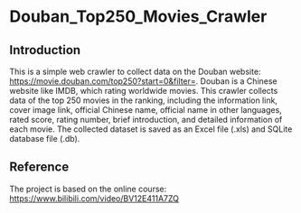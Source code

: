# Douban_Top250_Movies_Crawler
## Introduction
This is a simple web crawler to collect data on the Douban website: https://movie.douban.com/top250?start=0&filter=. Douban is a Chinese
website like IMDB, which rating worldwide movies. This crawler collects data of the top 250 movies in the ranking, including the information link, cover image link,
official Chinese name, official name in other languages, rated score, rating number, brief introduction, and detailed information of each movie. 
The collected dataset is saved as an Excel file (.xls) and SQLite database file (.db).  

## Reference
The project is based on the online course: https://www.bilibili.com/video/BV12E411A7ZQ
